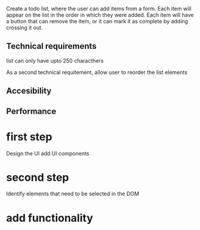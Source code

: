 Create a todo list, where the user can add items from a form. Each item will appear on the list in the order in which they were added. Each item will have a button that can remove the item, or it can mark it as complete by adding crossing it out. 

## Technical requirements

list can only have upto 250 characthers


As a second technical requitement, allow user to reorder the list elements


## Accesibility


## Performance


# first step

Design the UI
add UI components

# second step

Identify elements that need to be selected in the DOM

# add functionality


